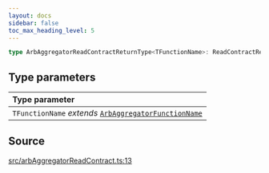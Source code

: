 ```yaml
---
layout: docs
sidebar: false
toc_max_heading_level: 5
---
```


```ts
type ArbAggregatorReadContractReturnType<TFunctionName>: ReadContractReturnType<ArbAggregatorAbi, TFunctionName>;
```

## Type parameters

| Type parameter |
| :------ |
| `TFunctionName` *extends* [`ArbAggregatorFunctionName`](ArbAggregatorFunctionName.md) |

## Source

[src/arbAggregatorReadContract.ts:13](https://github.com/OffchainLabs/arbitrum-orbit-sdk/blob/27c24d61cdc7e62a81af29bd04f39d5a3549ecb3/src/arbAggregatorReadContract.ts#L13)
